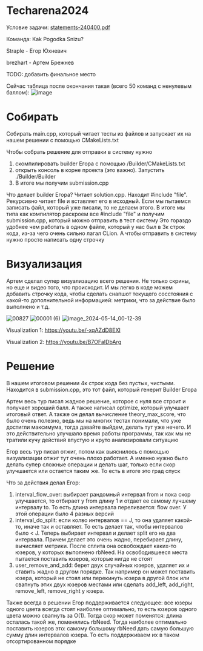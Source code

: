# Techarena2024

Условие задачи:
[statements-240400.pdf](https://github.com/Straple/Techarena2024/files/15334768/statements-240400.pdf)

Команда: Kak Pogodka Snizu?

Straple - Егор Юхневич

brezhart - Артем Брежнев

TODO: добавить финальное место

Сейчас таблица после окончания такая (всего 50 команд с ненулевым баллом):
![image](https://github.com/Straple/Techarena2024/assets/54230867/7b4541fa-8328-4145-b16d-b66ee9ccf8c3)

# Собирать
Собирать main.cpp, который читает тесты из файлов и запускает их на нашем решении с помощью CMakeLists.txt

Чтобы собрать решение для отправки в систему нужно
1) скомпилировать builder Егора с помощью /Builder/CMakeLists.txt
2) открыть консоль в корне проекта (это важно). Запустить ./Builder/Builder
3) В итоге мы получим submission.cpp

Что делает builder Егора? Читает solution.cpp. Находит #include "file". Рекурсивно читает file и вставляет его в исходный. Если мы пытаемся записать файл, который уже писали, то не делаем этого. В итоге мы типа как компилятор раскроем все #include "file" и получим submission.cpp, который можно отправить в тест систему
Это гораздо удобнее чем работать в одном файле, который у нас был в 3к строк кода, из-за чего очень сильно лагал CLion. А чтобы отправить в систему нужно просто написать одну строчку

# Визуализация

Артем сделал супер визуализацию всего решения. Не только скрины, но еще и видео того, что происходит. И мы легко в коде можем добавить строчку кода, чтобы сделать снапшот текущего сосстояния с какой-то дополнительной информацией: метрики, что за действие было выполнено и т.д.

![00827](https://github.com/Straple/Techarena2024/assets/54230867/768bbae7-6b17-469d-b93a-a61b2ed8c203)
![00001 (6)](https://github.com/Straple/Techarena2024/assets/54230867/8e6acb6d-b5ec-4bdb-ae89-a3eb37e93681)
![image_2024-05-14_00-12-39](https://github.com/Straple/Techarena2024/assets/54230867/d3c8f968-2bf4-4293-9eec-f378dc436108)

Visualization 1: https://youtu.be/-xqAZdD8EXI

Visualization 2: https://youtu.be/B7OFaIDbArg

# Решение

В нашем итоговом решении 4к строк кода без пустых, чистыми. Находится в submission.cpp, это тот файл, который генерит Builder Егора

Артем весь тур писал жадное решение, которое с нуля все строит и получает хороший балл. А также написал optimize, который улучшает итоговый ответ. А также он делал вычисление theory_max_score, что было очень полезно, ведь мы на многих тестах понимали, что уже достигли максимума, тогда давайте выйдем, делать тут уже нечего. И это действительно улучшало время работы программы, так как мы не тратили кучу действий впустую и круто анализировали ситуацию

Егор весь тур писал отжиг, потом как выяснилось с помощью визуализации отжиг тут очень плохо работает. А именно нужно было делать супер сложные операции и делать шаг, только если скор улучшается или остается таким же. То есть в итоге это град спуск

Что за действия делал Егор:
1) interval_flow_over: выбирает рандомный интервал from и пока скор улучшается, то отбирает у from длину 1 и отдает ее самому лучшему интервалу to. То есть длина интервала переливается: flow over. У этой операции было 4 разных версий
2) interval_do_split: если колво интервалов == J, то она удаляет какой-то, иначе так и оставляет. То есть делает так, чтобы интервалов было < J. Теперь выбирает интервал и делает split его на два интервала. Причем делает это очень жадно, перебирает длину, вычисляет метрики. После сплита она освобождает каких-то юзеров, у которых выполнено rbNeed. На освободившееся места пытается поставить юзеров, которые нигде не стоят
3) user_remove_and_add: берет двух случайных юзеров, удаляет их и ставить жадно в другом порядке. Так например он может поставить юзера, который не стоял или перекинуть юзера в другой блок или свапнуть этих двух юзеров местами или сделать add_left, add_right, remove_left, remove_right у юзера.

Также всегда в решении Егор поддерживается следующее: все юзеры одного цвета всегда стоят наиболее оптимально, то есть юзеров одного цвета можно свапнуть за O(1). Тогда скор может поменятся: длина осталась такой же, поменялись rbNeed. Тогда наиболее оптимально поставить юзеров это: самому большому rbNeed дать самую большую сумму длин интервалов юзера. То есть поддерживаем их в таком отсортированном порядке
